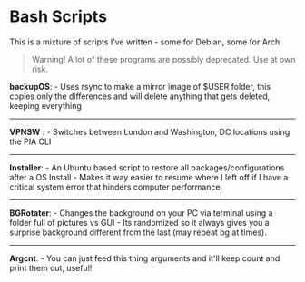 # Bash Scripts

This is a mixture of scripts I've written - some for Debian, some for Arch
> Warning! A lot of these programs are possibly deprecated. Use at own risk.

**backupOS**:
    - Uses rsync to make a mirror image of $USER folder, this copies only the differences and will delete anything that gets deleted, keeping everything

****

**VPNSW** :
    - Switches between London and Washington, DC locations using the PIA CLI

****

**Installer**:
    - An Ubuntu based script to restore all packages/configurations after a OS Install
	- Makes it way easier to resume where I left off if I have a critical system error that hinders computer performance.
	
****

**BGRotater**:
	- Changes the background on your PC via terminal using a folder full of pictures vs GUI
	- Its randomized so it always gives you a surprise background different from the last (may repeat bg at times).
****

**Argcnt**:
    - You can just feed this thing arguments and it'll keep count and print them out, useful!
